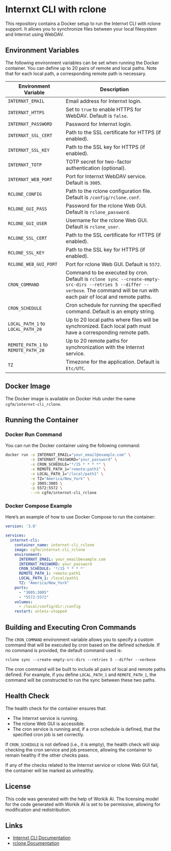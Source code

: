 # Internxt CLI with rclone

This repository contains a Docker setup to run the Internxt CLI with rclone support. It allows you to synchronize files between your local filesystem and Internxt using WebDAV.

## Environment Variables

The following environment variables can be set when running the Docker container. You can define up to 20 pairs of remote and local paths. Note that for each local path, a corresponding remote path is necessary.

| Environment Variable                   | Description                                                                                  |
|----------------------------------------|----------------------------------------------------------------------------------------------|
| `INTERNXT_EMAIL`                       | Email address for Internxt login.                                                           |
| `INTERNXT_HTTPS`                       | Set to `true` to enable HTTPS for WebDAV. Default is `false`.                              |
| `INTERNXT_PASSWORD`                    | Password for Internxt login.                                                                 |
| `INTERNXT_SSL_CERT`                   | Path to the SSL certificate for HTTPS (if enabled).                                         |
| `INTERNXT_SSL_KEY`                    | Path to the SSL key for HTTPS (if enabled).                                               |
| `INTERNXT_TOTP`                        | TOTP secret for two-factor authentication (optional).                                       |
| `INTERNXT_WEB_PORT`                    | Port for Internxt WebDAV service. Default is `3005`.                                        |
| `RCLONE_CONFIG`                        | Path to the rclone configuration file. Default is `/config/rclone.conf`.                    |
| `RCLONE_GUI_PASS`                      | Password for the rclone Web GUI. Default is `rclone_password`.                              |
| `RCLONE_GUI_USER`                      | Username for the rclone Web GUI. Default is `rclone_user`.                                  |
| `RCLONE_SSL_CERT`                      | Path to the SSL certificate for HTTPS (if enabled).                                        |
| `RCLONE_SSL_KEY`                       | Path to the SSL key for HTTPS (if enabled).                                               |
| `RCLONE_WEB_GUI_PORT`                  | Port for rclone Web GUI. Default is `5572`.                                                |
| `CRON_COMMAND`                         | Command to be executed by cron. Default is `rclone sync --create-empty-src-dirs --retries 5 --differ --verbose`. The command will be run with each pair of local and remote paths. |
| `CRON_SCHEDULE`                        | Cron schedule for running the specified command. Default is an empty string.                |
| `LOCAL_PATH_1` to `LOCAL_PATH_20`     | Up to 20 local paths where files will be synchronized. Each local path must have a corresponding remote path. |
| `REMOTE_PATH_1` to `REMOTE_PATH_20`   | Up to 20 remote paths for synchronization with the Internxt service.                       |
| `TZ`                                   | Timezone for the application. Default is `Etc/UTC`.                                        |

## Docker Image

The Docker image is available on Docker Hub under the name `cgfm/internxt-cli_rclone`.

## Running the Container

### Docker Run Command

You can run the Docker container using the following command:

```bash
docker run -e INTERNXT_EMAIL="your_email@example.com" \
           -e INTERNXT_PASSWORD="your_password" \
           -e CRON_SCHEDULE="*/15 * * * *" \
           -e REMOTE_PATH_1="remote:path1" \
           -e LOCAL_PATH_1="/local/path1" \
           -e TZ="America/New_York" \
           -p 3005:3005 \
           -p 5572:5572 \
           --rm cgfm/internxt-cli_rclone
```

### Docker Compose Example

Here’s an example of how to use Docker Compose to run the container:

```yaml
version: '3.8'

services:
  internxt-cli:
    container_name: internxt-cli_rclone 
    image: cgfm/internxt-cli_rclone
    environment:
      INTERNXT_EMAIL: your_email@example.com
      INTERNXT_PASSWORD: your_password
      CRON_SCHEDULE: '*/15 * * * *'
      REMOTE_PATH_1: remote:path1
      LOCAL_PATH_1: /local/path1
      TZ: "America/New_York"
    ports:
      - "3005:3005"
      - "5572:5572"
    volumes:
      - /local/config/dir:/config
    restart: unless-stopped
```

## Building and Executing Cron Commands

The `CRON_COMMAND` environment variable allows you to specify a custom command that will be executed by cron based on the defined schedule. If no command is provided, the default command used is:

```
rclone sync --create-empty-src-dirs --retries 5 --differ --verbose
```

The cron command will be built to include all pairs of local and remote paths defined. For example, if you define `LOCAL_PATH_1` and `REMOTE_PATH_1`, the command will be constructed to run the sync between these two paths.

## Health Check

The health check for the container ensures that:
- The Internxt service is running.
- The rclone Web GUI is accessible.
- The cron service is running and, if a cron schedule is defined, that the specified cron job is set correctly.

If `CRON_SCHEDULE` is not defined (i.e., it is empty), the health check will skip checking the cron service and job presence, allowing the container to remain healthy if the other checks pass.

If any of the checks related to the Internxt service or rclone Web GUI fail, the container will be marked as unhealthy.

## License

This code was generated with the help of Workik AI. The licensing model for the code generated with Workik AI is set to be permissive, allowing for modification and redistribution.

## Links

- [Internxt CLI Documentation](https://github.com/internxt/cli)
- [rclone Documentation](https://rclone.org/docs/)